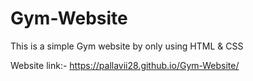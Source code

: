# Gym-Website
This is a simple Gym website by only using HTML & CSS

Website link:- https://pallavii28.github.io/Gym-Website/
